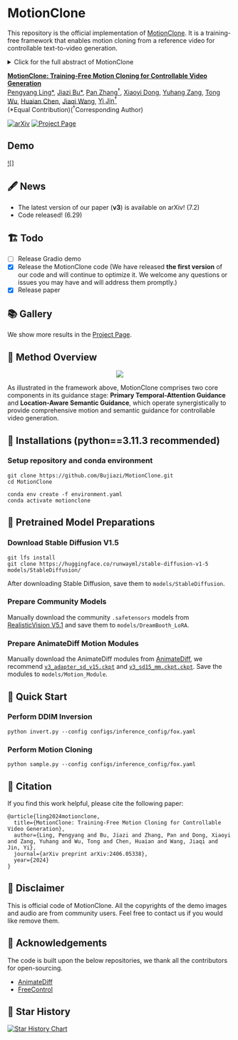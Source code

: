 # MotionClone
This repository is the official implementation of [MotionClone](https://arxiv.org/abs/2406.05338). It is a training-free framework that enables motion cloning from a reference video for controllable text-to-video generation.
<details><summary>Click for the full abstract of MotionClone</summary>

> We propose MotionClone, a training-free framework that enables motion cloning from a reference video to control text-to-video generation. We employ temporal attention in video inversion to represent the motions in the reference video and introduce primary temporal-attention guidance to mitigate the influence of noisy or very subtle motions within the attention weights. Furthermore, to assist the generation model in synthesizing reasonable spatial relationships and enhance its prompt-following capability, we propose a location-aware semantic guidance mechanism that leverages the coarse location of the foreground from the reference video and original classifier-free guidance features to guide the video generation.
</details>

**[MotionClone: Training-Free Motion Cloning for Controllable Video Generation](https://arxiv.org/abs/2406.05338)** 
</br>
[Pengyang Ling*](https://github.com/LPengYang/),
[Jiazi Bu*](https://github.com/Bujiazi/),
[Pan Zhang<sup>†</sup>](https://panzhang0212.github.io/),
[Xiaoyi Dong](https://scholar.google.com/citations?user=FscToE0AAAAJ&hl=en/),
[Yuhang Zang](https://yuhangzang.github.io/),
[Tong Wu](https://wutong16.github.io/),
[Huaian Chen](https://scholar.google.com.hk/citations?hl=zh-CN&user=D6ol9XkAAAAJ),
[Jiaqi Wang](https://myownskyw7.github.io/),
[Yi Jin<sup>†</sup>](https://scholar.google.ca/citations?hl=en&user=mAJ1dCYAAAAJ)  
(*Equal Contribution)(<sup>†</sup>Corresponding Author)

<!-- [Arxiv Report](https://arxiv.org/abs/2307.04725) | [Project Page](https://animatediff.github.io/) -->
[![arXiv](https://img.shields.io/badge/arXiv-2406.05338-b31b1b.svg)](https://arxiv.org/abs/2406.05338)
[![Project Page](https://img.shields.io/badge/Project-Website-green)](https://bujiazi.github.io/motionclone.github.io/)
<!-- [![Open in OpenXLab](https://cdn-static.openxlab.org.cn/app-center/openxlab_app.svg)](https://bujiazi.github.io/motionclone.github.io/) -->
<!-- [![Hugging Face Spaces](https://img.shields.io/badge/%F0%9F%A4%97%20Hugging%20Face-Spaces-yellow)](https://bujiazi.github.io/motionclone.github.io/) -->

## Demo
[![]](https://github.com/user-attachments/assets/d1f1c753-f192-455b-9779-94c925e51aaa)


## 🖋 News
- The latest version of our paper (**v3**) is available on arXiv! (7.2)
- Code released! (6.29)

## 🏗️ Todo
- [ ] Release Gradio demo
- [x] Release the MotionClone code (We have released **the first version** of our code and will continue to optimize it. We welcome any questions or issues you may have and will address them promptly.)
- [x] Release paper

## 📚 Gallery
We show more results in the [Project Page](https://bujiazi.github.io/motionclone.github.io/).

## 🚀 Method Overview
<div align="center">
    <img src='__assets__/framework.jpg'/>
</div>

As illustrated in the framework above, MotionClone comprises two core components in its guidance stage: **Primary Temporal-Attention Guidance** and **Location-Aware Semantic Guidance**, which operate synergistically to provide comprehensive motion and semantic guidance for controllable video generation.

## 🔧 Installations (python==3.11.3 recommended)

### Setup repository and conda environment

```
git clone https://github.com/Bujiazi/MotionClone.git
cd MotionClone

conda env create -f environment.yaml
conda activate motionclone
```

## 🔑 Pretrained Model Preparations

### Download Stable Diffusion V1.5

```
git lfs install
git clone https://huggingface.co/runwayml/stable-diffusion-v1-5 models/StableDiffusion/
```

After downloading Stable Diffusion, save them to `models/StableDiffusion`. 

### Prepare Community Models

Manually download the community `.safetensors` models from [RealisticVision V5.1](https://civitai.com/models/4201?modelVersionId=130072) and save them to `models/DreamBooth_LoRA`. 

### Prepare AnimateDiff Motion Modules

Manually download the AnimateDiff modules from [AnimateDiff](https://github.com/guoyww/AnimateDiff), we recommend [`v3_adapter_sd_v15.ckpt`](https://huggingface.co/guoyww/animatediff/blob/main/v3_sd15_adapter.ckpt) and [`v3_sd15_mm.ckpt.ckpt`](https://huggingface.co/guoyww/animatediff/blob/main/v3_sd15_mm.ckpt). Save the modules to `models/Motion_Module`.


## 🎈 Quick Start

### Perform DDIM Inversion
```
python invert.py --config configs/inference_config/fox.yaml
```
### Perform Motion Cloning
```
python sample.py --config configs/inference_config/fox.yaml
```


## 📎 Citation 

If you find this work helpful, please cite the following paper:

```
@article{ling2024motionclone,
  title={MotionClone: Training-Free Motion Cloning for Controllable Video Generation},
  author={Ling, Pengyang and Bu, Jiazi and Zhang, Pan and Dong, Xiaoyi and Zang, Yuhang and Wu, Tong and Chen, Huaian and Wang, Jiaqi and Jin, Yi},
  journal={arXiv preprint arXiv:2406.05338},
  year={2024}
}
```

## 📣 Disclaimer

This is official code of MotionClone.
All the copyrights of the demo images and audio are from community users. 
Feel free to contact us if you would like remove them.

## 💞 Acknowledgements
The code is built upon the below repositories, we thank all the contributors for open-sourcing.
* [AnimateDiff](https://github.com/guoyww/AnimateDiff)
* [FreeControl](https://github.com/genforce/freecontrol)

## 🌟 Star History
[![Star History Chart](https://api.star-history.com/svg?repos=Bujiazi/MotionClone&type=Date)](https://star-history.com/#Bujiazi/MotionClone&Date)
